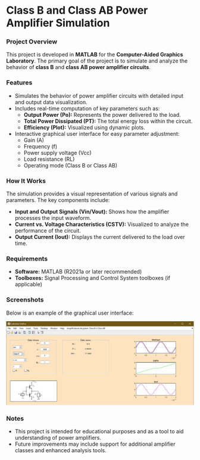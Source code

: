 # Class B and Class AB Power Amplifier Simulation

<h3>Project Overview</h3>
<p>This project is developed in <b>MATLAB</b> for the <b>Computer-Aided Graphics Laboratory</b>. The primary goal of the project is to simulate and analyze the behavior of <b>class B</b> and <b>class AB power amplifier circuits</b>.</p>

<h3>Features</h3>
<ul>
    <li>Simulates the behavior of power amplifier circuits with detailed input and output data visualization.</li>
    <li>Includes real-time computation of key parameters such as:
        <ul>
            <li><b>Output Power (Po):</b> Represents the power delivered to the load.</li>
            <li><b>Total Power Dissipated (PT):</b> The total energy loss within the circuit.</li>
            <li><b>Efficiency (Plot):</b> Visualized using dynamic plots.</li>
        </ul>
    </li>
    <li>Interactive graphical user interface for easy parameter adjustment:
        <ul>
            <li>Gain (A)</li>
            <li>Frequency (f)</li>
            <li>Power supply voltage (Vcc)</li>
            <li>Load resistance (RL)</li>
            <li>Operating mode (Class B or Class AB)</li>
        </ul>
    </li>
</ul>

<h3>How It Works</h3>
<p>The simulation provides a visual representation of various signals and parameters. The key components include:</p>
<ul>
    <li><b>Input and Output Signals (Vin/Vout):</b> Shows how the amplifier processes the input waveform.</li>
    <li><b>Current vs. Voltage Characteristics (CSTV):</b> Visualized to analyze the performance of the circuit.</li>
    <li><b>Output Current (Iout):</b> Displays the current delivered to the load over time.</li>
</ul>

<h3>Requirements</h3>
<ul>
    <li><b>Software:</b> MATLAB (R2021a or later recommended)</li>
    <li><b>Toolboxes:</b> Signal Processing and Control System toolboxes (if applicable)</li>
</ul>

<h3>Screenshots</h3>
<p>Below is an example of the graphical user interface:</p>
<img src="image_gui.jpg" alt="MATLAB Amplifier Simulation GUI" style="max-width: 100%; height: auto;">

<h3>Notes</h3>
<ul>
    <li>This project is intended for educational purposes and as a tool to aid understanding of power amplifiers.</li>
    <li>Future improvements may include support for additional amplifier classes and enhanced analysis tools.</li>
</ul>
